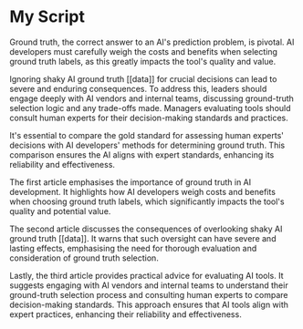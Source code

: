 # My Script
  
Ground truth, the correct answer to an AI's prediction problem, is pivotal. AI developers must carefully weigh the costs and benefits when selecting ground truth labels, as this greatly impacts the tool's quality and value.

Ignoring shaky AI ground truth [[data]] for crucial decisions can lead to severe and enduring consequences. To address this, leaders should engage deeply with AI vendors and internal teams, discussing ground-truth selection logic and any trade-offs made. Managers evaluating tools should consult human experts for their decision-making standards and practices.

It's essential to compare the gold standard for assessing human experts' decisions with AI developers' methods for determining ground truth. This comparison ensures the AI aligns with expert standards, enhancing its reliability and effectiveness.

The first article emphasises the importance of ground truth in AI development. It highlights how AI developers weigh costs and benefits when choosing ground truth labels, which significantly impacts the tool's quality and potential value.

The second article discusses the consequences of overlooking shaky AI ground truth [[data]]. It warns that such oversight can have severe and lasting effects, emphasising the need for thorough evaluation and consideration of ground truth selection.

Lastly, the third article provides practical advice for evaluating AI tools. It suggests engaging with AI vendors and internal teams to understand their ground-truth selection process and consulting human experts to compare decision-making standards. This approach ensures that AI tools align with expert practices, enhancing their reliability and effectiveness.